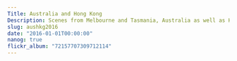 ```yaml
---
Title: Australia and Hong Kong
Description: Scenes from Melbourne and Tasmania, Australia as well as Hong Kong
slug: aushkg2016
date: "2016-01-01T00:00:00"
nanog: true
flickr_album: "72157707309712114"
---
```

